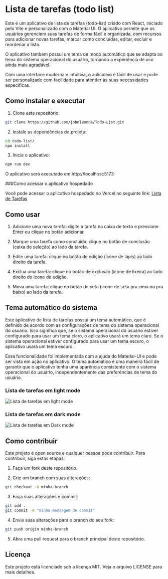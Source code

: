 # Lista de tarefas (todo list)

Este é um aplicativo de lista de tarefas (todo-list) criado com React, iniciado pelo Vite e personalizado com o Material UI. O aplicativo permite que os usuários gerenciem suas tarefas de forma fácil e organizada, com recursos para adicionar novas tarefas, marcar como concluídas, editar, excluir e reordenar a lista.

O aplicativo também possui um tema de modo automático que se adapta ao tema do sistema operacional do usuário, tornando a experiência de uso ainda mais agradável.

Com uma interface moderna e intuitiva, o aplicativo é fácil de usar e pode ser personalizado com facilidade para atender às suas necessidades específicas.


## Como instalar e executar

1. Clone este repositório:

```bash
git clone https://github.com/johnleonne/Todo-List.git
```

2. Instale as dependências do projeto:

```bash
cd todo-list/
npm install
```

3. Inicie o aplicativo:

```bash
npm run dev
```

O aplicativo será executado em http://localhost:5173

###Como acessar o aplicativo hospedado

Você pode acessar o aplicativo hospedado no Vercel no seguinte link: [Lista de Tarefas](https://todo-list-rose-psi.vercel.app/)


## Como usar

1. Adicione uma nova tarefa: digite a tarefa na caixa de texto e pressione Enter ou clique no botão adicionar.

2. Marque uma tarefa como concluída: clique no botão de conclusão (caixa de seleção) ao lado da tarefa.

3. Edite uma tarefa: clique no botão de edição (ícone de lápis) ao lado direito da tarefa.

4. Exclua uma tarefa: clique no botão de exclusão (ícone de lixeira) ao lado direito do ícone de edição.

5. Mova uma tarefa: clique no botão de seta (ícone de seta pra cima ou pra baixo) ao lado da tarefa.


## Tema automático do sistema

Este aplicativo de lista de tarefas possui um tema automático, que é definido de acordo com as configurações de tema do sistema operacional do usuário. Isso significa que, se o sistema operacional do usuário estiver configurado para usar um tema claro, o aplicativo usará um tema claro. Se o sistema operacional estiver configurado para usar um tema escuro, o aplicativo usará um tema escuro.

Essa funcionalidade foi implementada com a ajuda do Material-UI e pode ser vista em ação no aplicativo. O tema automático é uma maneira fácil de garantir que o aplicativo tenha uma aparência consistente com o sistema operacional do usuário, independentemente das preferências de tema do usuário.

### Lista de tarefas em light mode
![Lista de tarefas em light mode](https://user-images.githubusercontent.com/99990084/224863391-808c094f-2b2e-44d8-8384-9ff2cbe53f22.jpeg)

### Lista de tarefas em dark mode
![Lista de tarefas em Dark mode](https://user-images.githubusercontent.com/99990084/224863486-866e1308-03c5-46cb-babd-8b131d8c3575.jpeg)

## Como contribuir

Este projeto é open source e qualquer pessoa pode contribuir. Para contribuir, siga estas etapas:

1. Faça um fork deste repositório.

2. Crie um branch com suas alterações:

```bash
git checkout -b minha-branch
```

3. Faça suas alterações e commit:

```bash
git add .
git commit -m "minha mensagem de commit"
```

4. Envie suas alterações para o branch do seu fork:

```bash
git push origin minha-branch
```

5. Abra uma pull request para o branch principal deste repositório.


## Licença

Este projeto está licenciado sob a licença MIT. Veja o arquivo LICENSE para mais detalhes.

